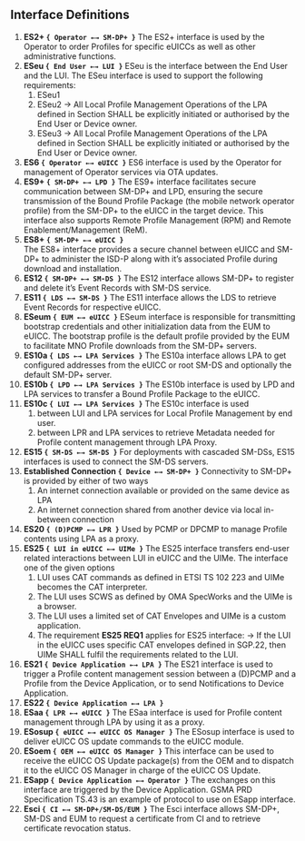 ## Interface Definitions

1. **ES2+ `{ Operator ←→ SM-DP+ }`**
The ES2+ interface is used by the Operator to order Profiles for specific eUICCs as well as other administrative functions.
2. **ESeu `{ End User ←→ LUI }`**
ESeu is the interface between the End User and the LUI. The ESeu interface is used to support the following requirements:
    1. ESeu1
    2. ESeu2 → All Local Profile Management Operations of the LPA defined in Section SHALL be explicitly initiated or authorised by the End User or Device owner.
    3. ESeu3 → All Local Profile Management Operations of the LPA defined in Section SHALL be explicitly initiated or authorised by the End User or Device owner.
3. **ES6 `{ Operator ←→ eUICC }`** 
ES6 interface is used by the Operator for management of Operator services via OTA updates.
4. **ES9+ `{ SM-DP+ ←→ LPD }`**
The ES9+ interface facilitates secure communication between SM-DP+ and LPD, ensuring the secure transmission of the Bound Profile Package (the mobile network operator profile) from the SM-DP+ to the eUICC in the target device. This interface also supports Remote Profile Management (RPM) and Remote Enablement/Management (ReM).
5. **ES8+ `{ SM-DP+ ←→ eUICC }`**   
The ES8+ interface provides a secure channel between eUICC and SM-DP+ to administer the ISD-P along with it’s associated Profile during download and installation.
6. **ES12 `{ SM-DP+ ←→ SM-DS }`**
The ES12 interface allows SM-DP+ to register and delete it’s Event Records with SM-DS service.
7. **ES11 `{ LDS ←→ SM-DS }`**
The ES11 interface allows the LDS to retrieve Event Records for respective eUICC.
8. **ESeum `{ EUM ←→ eUICC }`**
ESeum interface is responsible for transmitting bootstrap credentials and other initialization data from the EUM to eUICC. The bootstrap profile is the default profile provided by the EUM to facilitate MNO Profile downloads from the SM-DP+ servers.
9. **ES10a `{ LDS ←→ LPA Services }`** 
The ES10a interface allows LPA to get configured addresses from the eUICC or root SM-DS and optionally the default SM-DP+ server.
10. **ES10b `{ LPD ←→ LPA Services }`**
The ES10b interface is used by LPD and LPA services to transfer a Bound Profile Package to the eUICC.
11. **ES10c `{ LUI ←→ LPA Services }`**
The ES10c interface is used
    1. between LUI and LPA services for Local Profile Management by end user.
    2. between LPR and LPA services to retrieve Metadata needed for Profile content management through LPA Proxy.
12. **ES15 `{ SM-DS ←→ SM-DS }`**
For deployments with cascaded SM-DSs, ES15 interfaces is used to connect the SM-DS servers.
13. **Established Connection `{ Device ←→ SM-DP+ }`**
Connectivity to SM-DP+ is provided by either of two ways
    1. An internet connection available or provided on the same device as LPA
    2. An internet connection shared from another device via local in-between connection
14. **ES20 `{ (D)PCMP ←→ LPR }`**
Used by PCMP or DPCMP to manage Profile contents using LPA as a proxy.
15. **ES25 `{ LUI in eUICC ←→ UIMe }`**
The ES25 interface transfers end-user related interactions between LUI in eUICC and the UIMe. The interface one of the given options
    1. LUI uses CAT commands as defined in ETSI TS 102 223 and UIMe becomes the CAT interpreter.
    2. The LUI uses SCWS as defined by OMA SpecWorks and the UIMe is a browser.
    3. The LUI uses a limited set of CAT Envelopes and UIMe is a custom application.
    4. The requirement **ES25 REQ1** applies for ES25 interface:
    → If the LUI in the eUICC uses specific CAT envelopes defined in SGP.22, then UIMe SHALL fulfil the requirements related to the LUI.
16. **ES21 `{ Device Application ←→ LPA }`**
The ES21 interface is used to trigger a Profile content management session between a (D)PCMP and a Profile from the Device Application, or to send Notifications to Device Application.
17. **ES22 `{ Device Application ←→ LPA }`**
18. **ESaa `{ LPR ←→ eUICC }`**
The ESaa interface is used for Profile content management through LPA by using it as a proxy.
19. **ESosup `{ eUICC ←→ eUICC OS Manager }`**
The ESosup interface is used to deliver eUICC OS update commands to the eUICC module.
20. **ESoem `{ OEM ←→ eUICC OS Manager }`**
This interface can be used to receive the eUICC OS Update package(s) from the OEM and to dispatch it to the eUICC OS Manager in charge of the eUICC OS Update.
21. **ESapp `{ Device Application ←→ Operator }`**
The exchanges on this interface are triggered by the Device Application. GSMA PRD Specification TS.43 is an example of protocol to use on ESapp interface.
22. **Esci `{ CI ←→ SM-DP+/SM-DS/EUM }`**
The Esci interface allows SM-DP+, SM-DS and EUM to request a certificate from CI and to retrieve certificate revocation status.
